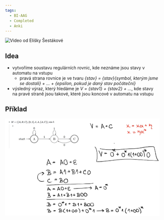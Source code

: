 ```yaml
---
tags:
  - BI-AAG
  - Completed
  - Anki
---
```


![Video od Elišky Šestákové](https://www.youtube.com/watch?v=5p5bRbXx_SA)

## Idea
- vytvoříme soustavu regulárních rovnic, kde neznáme jsou stavy v automatu na vstupu
	- pravá strana rovnice je ve tvaru *{stav} = {stav}{symbol, kterým jsme se dostali} + ... + {epsilon, pokud je daný stav počáteční}*
- výsledný výraz, který hledáme je *V = {stav1} + {stav2} + ...*, kde stavy na pravé straně jsou takové, které jsou koncové v automatu na vstupu

## Příklad
![](Attachments/Pasted%20image%2020231207122444.png)